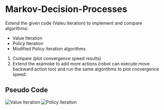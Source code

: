 # Markov-Decision-Processes

Extend the given code (Valeu Iteration) to implement and compare algorithms:  
 * Value Iteration  
 * Policy Iteration  
 * Modified Policy Iteration algorithms   
1. Compare (plot convergence speed results)
2. Extend the examoke to add more actions (robot can execute move backward action too)
    and run the same algorithms to plot cnovergence speed.
 
## Pseudo Code
![Value Iteration](https://s3.us-west-2.amazonaws.com/secure.notion-static.com/4b1382cc-5b6e-4231-96da-933016228fa8/Untitled.png?X-Amz-Algorithm=AWS4-HMAC-SHA256&X-Amz-Content-Sha256=UNSIGNED-PAYLOAD&X-Amz-Credential=AKIAT73L2G45EIPT3X45%2F20221002%2Fus-west-2%2Fs3%2Faws4_request&X-Amz-Date=20221002T062435Z&X-Amz-Expires=86400&X-Amz-Signature=489a802087bff978d7133f726e78601c4f683c1093e0ce7c525ff9d37e1cf4eb&X-Amz-SignedHeaders=host&response-content-disposition=filename%20%3D%22Untitled.png%22&x-id=GetObject)
![Policy Iteration](https://s3.us-west-2.amazonaws.com/secure.notion-static.com/280c7d99-68e2-45b0-b5d4-249a057a27b5/Untitled.png?X-Amz-Algorithm=AWS4-HMAC-SHA256&X-Amz-Content-Sha256=UNSIGNED-PAYLOAD&X-Amz-Credential=AKIAT73L2G45EIPT3X45%2F20221002%2Fus-west-2%2Fs3%2Faws4_request&X-Amz-Date=20221002T062630Z&X-Amz-Expires=86400&X-Amz-Signature=d18e2f9e3e9f5b226a00f65440d727b6c72e29fde2f8b5e2ab0c233466c5a3a4&X-Amz-SignedHeaders=host&response-content-disposition=filename%20%3D%22Untitled.png%22&x-id=GetObject)
